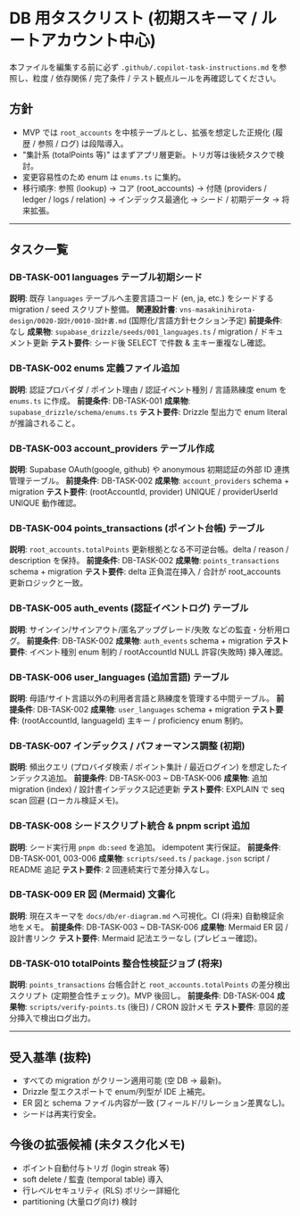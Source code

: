 # DB 用タスクリスト (初期スキーマ / ルートアカウント中心)

本ファイルを編集する前に必ず `.github/.copilot-task-instructions.md` を参照し、粒度 / 依存関係 / 完了条件 / テスト観点ルールを再確認してください。

## 方針
- MVP では `root_accounts` を中核テーブルとし、拡張を想定した正規化 (履歴 / 参照 / ログ) は段階導入。
- "集計系 (totalPoints 等)" はまずアプリ層更新。トリガ等は後続タスクで検討。
- 変更容易性のため enum は `enums.ts` に集約。
- 移行順序: 参照 (lookup) -> コア (root_accounts) -> 付随 (providers / ledger / logs / relation) -> インデックス最適化 -> シード / 初期データ -> 将来拡張。

---

## タスク一覧

### DB-TASK-001 languages テーブル初期シード
**説明**: 既存 `languages` テーブルへ主要言語コード (en, ja, etc.) をシードする migration / seed スクリプト整備。
**関連設計書**: `vns-masakinihirota-design/0020-設計/0010-設計書.md` (国際化/言語方針セクション予定)
**前提条件**: なし
**成果物**: `supabase_drizzle/seeds/001_languages.ts` / migration / ドキュメント更新
**テスト要件**: シード後 SELECT で件数 & 主キー重複なし確認。

### DB-TASK-002 enums 定義ファイル追加
**説明**: 認証プロバイダ / ポイント理由 / 認証イベント種別 / 言語熟練度 enum を `enums.ts` に作成。
**前提条件**: DB-TASK-001
**成果物**: `supabase_drizzle/schema/enums.ts`
**テスト要件**: Drizzle 型出力で enum literal が推論されること。

### DB-TASK-003 account_providers テーブル作成
**説明**: Supabase OAuth(google, github) や anonymous 初期認証の外部 ID 連携管理テーブル。
**前提条件**: DB-TASK-002
**成果物**: `account_providers` schema + migration
**テスト要件**: (rootAccountId, provider) UNIQUE / providerUserId UNIQUE 動作確認。

### DB-TASK-004 points_transactions (ポイント台帳) テーブル
**説明**: `root_accounts.totalPoints` 更新根拠となる不可逆台帳。delta / reason / description を保持。
**前提条件**: DB-TASK-002
**成果物**: `points_transactions` schema + migration
**テスト要件**: delta 正負混在挿入 / 合計が root_accounts 更新ロジックと一致。

### DB-TASK-005 auth_events (認証イベントログ) テーブル
**説明**: サインイン/サインアウト/匿名アップグレード/失敗 などの監査・分析用ログ。
**前提条件**: DB-TASK-002
**成果物**: `auth_events` schema + migration
**テスト要件**: イベント種別 enum 制約 / rootAccountId NULL 許容(失敗時) 挿入確認。

### DB-TASK-006 user_languages (追加言語) テーブル
**説明**: 母語/サイト言語以外の利用者言語と熟練度を管理する中間テーブル。
**前提条件**: DB-TASK-002
**成果物**: `user_languages` schema + migration
**テスト要件**: (rootAccountId, languageId) 主キー / proficiency enum 制約。

### DB-TASK-007 インデックス / パフォーマンス調整 (初期)
**説明**: 頻出クエリ (プロバイダ検索 / ポイント集計 / 最近ログイン) を想定したインデックス追加。
**前提条件**: DB-TASK-003 ~ DB-TASK-006
**成果物**: 追加 migration (index) / 設計書インデックス記述更新
**テスト要件**: EXPLAIN で seq scan 回避 (ローカル検証メモ)。

### DB-TASK-008 シードスクリプト統合 & pnpm script 追加
**説明**: シード実行用 `pnpm db:seed` を追加。 idempotent 実行保証。
**前提条件**: DB-TASK-001, 003-006
**成果物**: `scripts/seed.ts` / `package.json` script / README 追記
**テスト要件**: 2 回連続実行で差分挿入なし。

### DB-TASK-009 ER 図 (Mermaid) 文書化
**説明**: 現在スキーマを `docs/db/er-diagram.md` へ可視化。CI (将来) 自動検証余地をメモ。
**前提条件**: DB-TASK-003 ~ DB-TASK-006
**成果物**: Mermaid ER 図 / 設計書リンク
**テスト要件**: Mermaid 記法エラーなし (プレビュー確認)。

### DB-TASK-010 totalPoints 整合性検証ジョブ (将来)
**説明**: `points_transactions` 台帳合計と `root_accounts.totalPoints` の差分検出スクリプト (定期整合性チェック)。MVP 後回し。
**前提条件**: DB-TASK-004
**成果物**: `scripts/verify-points.ts` (後日) / CRON 設計メモ
**テスト要件**: 意図的差分挿入で検出ログ出力。

---

## 受入基準 (抜粋)
- すべての migration がクリーン適用可能 (空 DB -> 最新)。
- Drizzle 型エクスポートで enum/列型が IDE 上補完。
- ER 図と schema ファイル内容が一致 (フィールド/リレーション差異なし)。
- シードは再実行安全。

## 今後の拡張候補 (未タスク化メモ)
- ポイント自動付与トリガ (login streak 等)
- soft delete / 監査 (temporal table) 導入
- 行レベルセキュリティ (RLS) ポリシー詳細化
- partitioning (大量ログ向け) 検討
